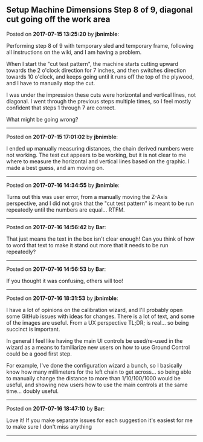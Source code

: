 ## Setup Machine Dimensions Step 8 of 9, diagonal cut going off the work area
Posted on **2017-07-15 13:25:20** by **jbnimble**:

Performing step 8 of 9 with temporary sled and temporary frame, following all instructions on the wiki, and I am having a problem.



When I start the "cut test pattern", the machine starts cutting upward towards the 2 o'clock direction for 7 inches, and then switches direction towards 10 o'clock, and keeps going until it runs off the top of the plywood, and I have to manually stop the cut.



I was under the impression these cuts were horizontal and vertical lines, not diagonal. I went through the previous steps multiple times, so I feel mostly confident that steps 1 through 7 are correct.



What might be going wrong?

---

Posted on **2017-07-15 17:01:02** by **jbnimble**:

I ended up manually measuring distances, the chain derived numbers were not working. The test cut appears to be working, but it is not clear to me where to measure the horizontal and vertical lines based on the graphic. I made a best guess, and am moving on.

---

Posted on **2017-07-16 14:34:55** by **jbnimble**:

Turns out this was user error, from a manually moving the Z-Axis perspective, and I did not grok that the "cut test pattern" is meant to be run repeatedly until the numbers are equal... RTFM.

---

Posted on **2017-07-16 14:56:42** by **Bar**:

That just means the text in the box isn't clear enough! Can you think of how to word that text to make it stand out more that it needs to be run repeatedly?

---

Posted on **2017-07-16 14:56:53** by **Bar**:

If you thought it was confusing, others will too!

---

Posted on **2017-07-16 18:31:53** by **jbnimble**:

I have a lot of opinions on the calibration wizard, and I'll probably open some GitHub issues with ideas for changes. There is a lot of text, and some of the images are useful. From a UX perspective TL;DR; is real... so being succinct is important. 



In general I feel like having the main UI controls be used/re-used in the wizard as a means to familiarize new users on how to use Ground Control could be a good first step.



For example, I've done the configuration wizard a bunch, so I basically know how many millimeters for the left chain to get across... so being able to manually change the distance to more than 1/10/100/1000 would be useful, and showing new users how to use the main controls at the same time... doubly useful.

---

Posted on **2017-07-16 18:47:10** by **Bar**:

Love it! If you make separate issues for each suggestion it's easiest for me to make sure I don't miss anything

---

